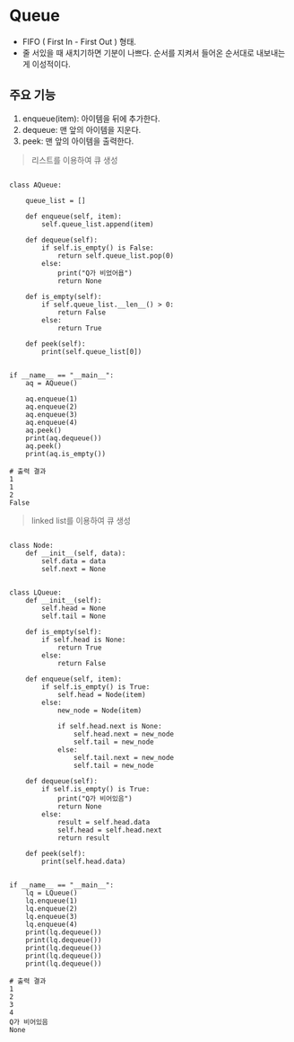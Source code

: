 Queue
============

- FIFO ( First In - First Out ) 형태.
- 줄 서있을 때 새치기하면 기분이 나쁘다. 순서를 지켜서 들어온 순서대로 내보내는게 이성적이다.

주요 기능
-------
1. enqueue(item): 아이템을 뒤에 추가한다.
2. dequeue: 맨 앞의 아이템을 지운다.
3. peek: 맨 앞의 아이템을 출력한다.

> 리스트를 이용하여 큐 생성

<pre><code>
class AQueue:

    queue_list = []

    def enqueue(self, item):
        self.queue_list.append(item)

    def dequeue(self):
        if self.is_empty() is False:
            return self.queue_list.pop(0)
        else:
            print("Q가 비었어욥")
            return None

    def is_empty(self):
        if self.queue_list.__len__() > 0:
            return False
        else:
            return True

    def peek(self):
        print(self.queue_list[0])


if __name__ == "__main__":
    aq = AQueue()

    aq.enqueue(1)
    aq.enqueue(2)
    aq.enqueue(3)
    aq.enqueue(4)
    aq.peek()
    print(aq.dequeue())
    aq.peek()
    print(aq.is_empty())
    
# 출력 결과
1
1
2
False
</code></pre>

> linked list를 이용하여 큐 생성

<pre><code>
class Node:
    def __init__(self, data):
        self.data = data
        self.next = None


class LQueue:
    def __init__(self):
        self.head = None
        self.tail = None

    def is_empty(self):
        if self.head is None:
            return True
        else:
            return False

    def enqueue(self, item):
        if self.is_empty() is True:
            self.head = Node(item)
        else:
            new_node = Node(item)

            if self.head.next is None:
                self.head.next = new_node
                self.tail = new_node
            else:
                self.tail.next = new_node
                self.tail = new_node

    def dequeue(self):
        if self.is_empty() is True:
            print("Q가 비어있음")
            return None
        else:
            result = self.head.data
            self.head = self.head.next
            return result

    def peek(self):
        print(self.head.data)


if __name__ == "__main__":
    lq = LQueue()
    lq.enqueue(1)
    lq.enqueue(2)
    lq.enqueue(3)
    lq.enqueue(4)
    print(lq.dequeue())
    print(lq.dequeue())
    print(lq.dequeue())
    print(lq.dequeue())
    print(lq.dequeue())

# 출력 결과
1
2
3
4
Q가 비어있음
None
</code></pre>